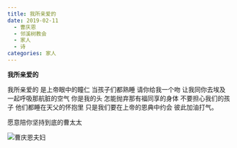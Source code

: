 ```yaml
---
title: 我所亲爱的
date: 2019-02-11
  - 曹庆恩
  - 邻溪树教会
  - 家人
  - 诗
categories: 家人
---
```

**我所亲爱的**

我所亲爱的
是上帝眼中的瞳仁
当孩子们都熟睡
请你给我一个吻
让我同你去埃及
一起呼吸那航脏的空气
你是我的头
怎能抛弃那有福同享的身体
不要担心我们的孩子
他们都睡在天父的怀抱里
只是我们要在上帝的恩典中约会
彼此加油打气。

愿意陪你坚持到底的曹太太

![曹庆恩夫妇](https://images2.imgbox.com/ff/78/dqmVy8S6_o.jpg)